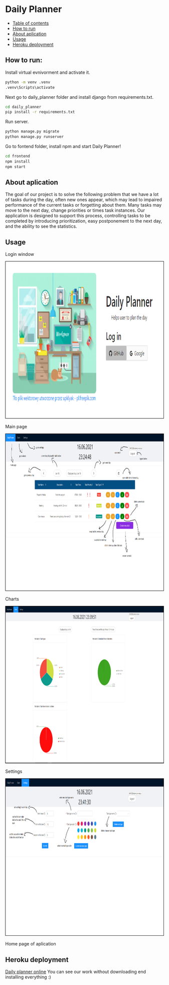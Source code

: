 # Daily Planner

<!--ts-->
   * [Table of contents](#table-of-contents)
   * [How to run](#how-to-run)
   * [About aplication](#about-aplication)
   * [Usage](#usage)
   * [Heroku deployment](#heroku-deployment)
<!--te-->

## How to run:
Install virtual evnivorment and activate it.
```bash
python -m venv .venv
.venv\Scripts\activate
```

Next go to daily_planner folder and install django from requirements.txt.
```bash
cd daily_planner
pip install -r requirements.txt
```

Run server.
```bash
python manage.py migrate
python manage.py runserver
```

Go to fontend folder, install npm and start Daily Planner!
```bash
cd frontend
npm install
npm start
```

## About aplication
The goal of our project is to solve the following problem that we have a lot of tasks during the day,
often new ones appear, which may lead to impaired performance of the current tasks or
forgetting about them. Many tasks may move to the next day, change priorities or times
task instances. Our application is designed to support this process, controlling tasks to
be completed by introducing prioritization, easy postponement to the next day, and
the ability to see the statistics.

## Usage

Login window
<div style="text-align:center">
<img src="images/loginpage.PNG" alt="loginpage" width="1000" height="500" style="border: 1px solid black">
</div>


Main page
<div style="text-align:center">
<img src="images/mainpage.png" alt="mainpage" width="1000" height="500" style="border: 1px solid black" />
</div>


Charts
<div style="text-align:center">
<img src="images/settings.PNG" alt="settings" width="1000" height="500" style="border: 1px solid black">
</div>


Settings
<div style="text-align:center">
<img src="images/charts.png" alt="charts" width="1000" height="500" style="border: 1px solid black" />
</div>


Home page of aplication
## Heroku deployment
[Daily planner online](https://daily-planner-demo.herokuapp.com)
You can see our work without downloading end installing everything :)
